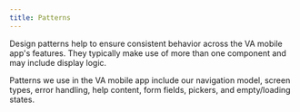 ```yaml
---
title: Patterns
---
```



Design patterns help to ensure consistent behavior across the VA mobile app's features. They typically make use of more than one component and may include display logic. 

Patterns we use in the VA mobile app include our navigation model, screen types, error handling, help content, form fields, pickers, and empty/loading states.

